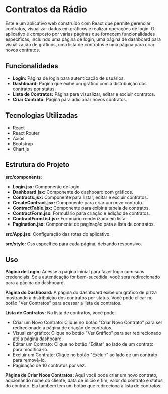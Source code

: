 # Contratos da Rádio

Este é um aplicativo web construído com React que permite gerenciar contratos, visualizar dados em gráficos e realizar operações de login. O aplicativo é composto por várias páginas que fornecem funcionalidades específicas, incluindo uma página de login, uma página de dashboard para visualização de gráficos, uma lista de contratos e uma página para criar novos contratos.

## Funcionalidades

- **Login:** Página de login para autenticação de usuários.
- **Dashboard:** Página que exibe um gráfico com a distribuição dos contratos por status.
- **Lista de Contratos:** Página para visualizar, editar e excluir contratos.
- **Criar Contrato:** Página para adicionar novos contratos.

## Tecnologias Utilizadas

- React
- React Router
- Axios
- Bootstrap
- Chart.js

## Estrutura do Projeto

**src/components**:

 - **Login.jsx:** Componente de login.
 - **Dashboard.jsx:** Componente do dashboard com gráficos.
 - **Contracts.jsx:** Componente para listar, editar e excluir contratos.
 - **CreateContract.jsx:** Componente para criar um novo contrato.
 - **ContractTable.jsx:** Componente para exibir a tabela de contratos.
 - **ContractForm.jsx:** Formulário para criação e edição de contratos.
 - **ContractFormList.jsx:** Formuário renderizado em lista.
 - **Pagination.jsx:** Componente de paginação para a lista de contratos.

**src/App.jsx:** Configuração das rotas do aplicativo.

**src/style:**
Css específico para cada página, deixando responsivo.

## Uso

**Página de Login:** Acesse a página inicial para fazer login com suas credenciais. Se a autenticação for bem-sucedida, você será redirecionado para a página do dashboard.

**Página do Dashboard:** A página do dashboard exibe um gráfico de pizza mostrando a distribuição dos contratos por status. Você pode clicar no botão "Ver Contratos" para acessar a lista de contratos.

**Lista de Contratos:** Na lista de contratos, você pode:
 - Criar um Novo Contrato: Clique no botão "Criar Novo Contrato" para ser redirecionado a página de criação de contratos.
 - Visualizar gráfico: Clique no botão "Ver Gráfico" para ser redirecionado até a página dashboard.
 - Editar um Contrato: Clique no botão "Editar" ao lado de um contrato para modificá-lo.
 - Excluir um Contrato: Clique no botão "Excluir" ao lado de um contrato para removê-lo.
 - Paginação de 10 contratos por vez.

**Página de Criar Noos Contratos:** Aqui vocẽ pode criar um novo contrato, adicionando nome do cliente, data de início e fim, valor do contrato e status do contrato. Ela também tem um botão que redireciona a lista de contratos.

